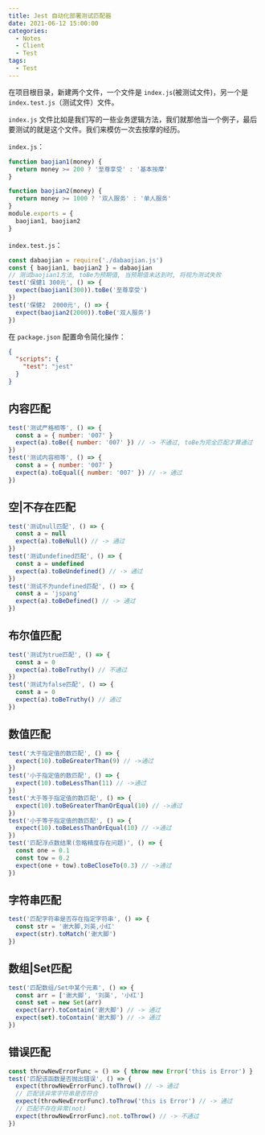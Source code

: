```yaml
---
title: Jest 自动化部署测试匹配器
date: 2021-06-12 15:00:00
categories:
  - Notes
  - Client
  - Test
tags:
  - Test
---
```


在项目根目录，新建两个文件，一个文件是 `index.js`(被测试文件)，另一个是 `index.test.js`（测试文件）文件。

`index.js` 文件比如是我们写的一些业务逻辑方法，我们就那他当一个例子，最后要测试的就是这个文件。我们来模仿一次去按摩的经历。

<!-- more -->

`index.js`：

~~~js
function baojian1(money) {
  return money >= 200 ? '至尊享受' : '基本按摩'
}

function baojian2(money) {
  return money >= 1000 ? '双人服务' : '单人服务'
}
module.exports = {
  baojian1, baojian2
}
~~~

`index.test.js`：

~~~js
const dabaojian = require('./dabaojian.js')
const { baojian1, baojian2 } = dabaojian
// 测试baojian1方法, toBe为预期值, 当预期值未达到时, 将视为测试失败
test('保健1 300元', () => {
  expect(baojian1(300)).toBe('至尊享受')
})
test('保健2  2000元', () => {
  expect(baojian2(2000)).toBe('双人服务')
})
~~~

在 `package.json` 配置命令简化操作：

~~~json
{
  "scripts": {
    "test": "jest"
  }
}
~~~

## 内容匹配

~~~js
test('测试严格相等', () => {
  const a = { number: '007' }
  expect(a).toBe({ number: '007' }) // -> 不通过, toBe为完全匹配才算通过
})
test('测试内容相等', () => {
  const a = { number: '007' }
  expect(a).toEqual({ number: '007' }) // -> 通过
})
~~~

## 空|不存在匹配

~~~js
test('测试null匹配', () => {
  const a = null
  expect(a).toBeNull() // -> 通过
})
test('测试undefined匹配', () => {
  const a = undefined
  expect(a).toBeUndefined() // -> 通过
})
test('测试不为undefined匹配', () => {
  const a = 'jspang'
  expect(a).toBeDefined() // -> 通过
})
~~~

## 布尔值匹配

~~~js
test('测试为true匹配', () => {
  const a = 0
  expect(a).toBeTruthy() // 不通过
})
test('测试为false匹配', () => {
  const a = 0
  expect(a).toBeTruthy() // 通过
})
~~~

## 数值匹配

~~~js
test('大于指定值的数匹配', () => {
  expect(10).toBeGreaterThan(9) // ->通过
})
test('小于指定值的数匹配', () => {
  expect(10).toBeLessThan(11) // ->通过
})
test('大于等于指定值的数匹配', () => {
  expect(10).toBeGreaterThanOrEqual(10) // ->通过
})
test('小于等于指定值的数匹配', () => {
  expect(10).toBeLessThanOrEqual(10) // ->通过
})
test('匹配浮点数结果(忽略精度存在问题)', () => {
  const one = 0.1
  const tow = 0.2
  expect(one + tow).toBeCloseTo(0.3) // ->通过
})
~~~

## 字符串匹配

~~~js
test('匹配字符串是否存在指定字符串', () => {
  const str = '谢大脚,刘英,小红'
  expect(str).toMatch('谢大脚')
})
~~~

## 数组|Set匹配

~~~js
test('匹配数组/Set中某个元素', () => {
  const arr = ['谢大脚', '刘英', '小红']
  const set = new Set(arr)
  expect(arr).toContain('谢大脚') // -> 通过
  expect(set).toContain('谢大脚') // -> 通过
})
~~~

## 错误匹配

~~~js
const throwNewErrorFunc = () => { throw new Error('this is Error') }
test('匹配该函数是否抛出错误', () => {
  expect(throwNewErrorFunc).toThrow() // -> 通过
  // 匹配该异常字符串是否符合
  expect(throwNewErrorFunc).toThrow('this is Error') // -> 通过
  // 匹配不存在异常(not)
  expect(throwNewErrorFunc).not.toThrow() // -> 不通过
})
~~~
